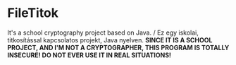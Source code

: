 # FileTitok
It's a school cryptography project based on Java. / Ez egy iskolai, titkosítással kapcsolatos projekt, Java nyelven.
**SINCE IT IS A SCHOOL PROJECT, AND I'M NOT A CRYPTOGRAPHER, THIS PROGRAM IS TOTALLY INSECURE! DO NOT EVER USE IT IN REAL SITUATIONS!** 
